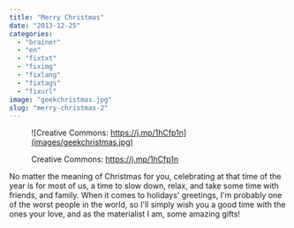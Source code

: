 ```yaml
---
title: "Merry Christmas"
date: "2013-12-25"
categories: 
  - "brainer"
  - "en"
  - "fixtxt"
  - "fiximg"
  - "fixlang"
  - "fixtags"
  - "fixurl"
image: "geekchristmas.jpg"
slug: "merry-christmas-2"
---
```


<figure>

![Creative Commons: https://j.mp/1hCfp1n](images/geekchristmas.jpg)

<figcaption>

Creative Commons: https://j.mp/1hCfp1n

</figcaption>

</figure>

No matter the meaning of Christmas for you, celebrating at that time of the year is for most of us, a time to slow down, relax, and take some time with friends, and family. When it comes to holidays' greetings, I'm probably one of the worst people in the world, so I'll simply wish you a good time with the ones your love, and as the materialist I am, some amazing gifts!
